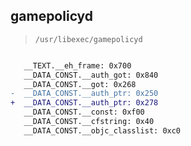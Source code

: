## gamepolicyd

> `/usr/libexec/gamepolicyd`

```diff

   __TEXT.__eh_frame: 0x700
   __DATA_CONST.__auth_got: 0x840
   __DATA_CONST.__got: 0x268
-  __DATA_CONST.__auth_ptr: 0x250
+  __DATA_CONST.__auth_ptr: 0x278
   __DATA_CONST.__const: 0xf00
   __DATA_CONST.__cfstring: 0x40
   __DATA_CONST.__objc_classlist: 0xc0

```

